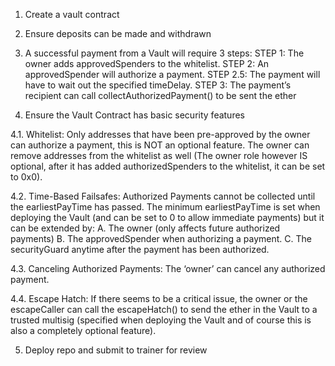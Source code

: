 1. Create a vault contract 

2. Ensure deposits can be made and withdrawn 

3. A successful payment from a Vault will require 3 steps: 
STEP 1: The owner adds approvedSpenders to the whitelist. 
STEP 2: An approvedSpender will authorize a payment. 
STEP 2.5: The payment will have to wait out the specified timeDelay. 
STEP 3: The payment’s recipient can call collectAuthorizedPayment() to be sent the ether 

4. Ensure the Vault Contract has basic security features 

4.1. Whitelist: Only addresses that have been pre-approved by the owner can authorize a payment, this is NOT an optional feature. The owner can remove addresses from the whitelist as well (The owner role however IS optional, after it has added authorizedSpenders to the whitelist, it can be set to 0x0). 

4.2. Time-Based Failsafes: Authorized Payments cannot be collected until the earliestPayTime has passed. The minimum earliestPayTime is set when deploying the Vault (and can be set to 0 to allow immediate payments) but it can be extended by: 
A. The owner (only affects future authorized payments) 
B. The approvedSpender when authorizing a payment. 
C. The securityGuard anytime after the payment has been authorized. 

4.3. Canceling Authorized Payments: The ‘owner’ can cancel any authorized payment. 

4.4. Escape Hatch: If there seems to be a critical issue, the owner or the escapeCaller can call the escapeHatch() to send the ether in the Vault to a trusted multisig (specified when deploying the Vault and of course this is also a completely optional feature). 

5. Deploy repo and submit to trainer for review
